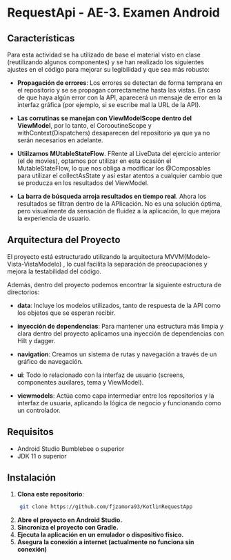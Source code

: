 # RequestApi - AE-3. Examen Android


## Características

Para esta actividad se ha utilizado de base el material visto en clase (reutilizando algunos componentes) y se han realizado los siguientes ajustes en el código para mejorar su legibilidad y que sea más robusto:

- **Propagación de errores**: Los errores se detectan de forma temprana en el repositorio y se se propagan correctametne hasta las vistas. En caso de que haya algún error con la API, aparecerá un mensaje de error en la interfaz gráfica (por ejemplo, si se escribe mal la URL de la API).

- **Las corrutinas se manejan con ViewModelScope dentro del ViewModel**, por lo tanto, el CorooutineScope y withContext(Dispatchers) desaparecen del repositorio ya que ya no serán necesarios en adelante.

- **Utiilzamos MUtableStateFlow**. FRente al LiveData del ejercicio anterior (el de movies), optamos por utilizar en esta ocasión el MutableStateFlow, lo que  nos obliga a modificar los @Composables para utilizar el collectAsState y así estar atentos a cualquier cambio que se producza en los resultados del ViewModel.

- **La barra de búsqueda arroja resultados en tiempo real**. Ahora los resultados se filtran dentro de la APlicación. No es una solución óptima, pero visualmente da sensación de fluidez a la aplicación, lo que mejora la experiencia de usuario. 



## Arquitectura del Proyecto

El proyecto está estructurado utilizando la arquitectura MVVM(Modelo-Vista-VistaModelo) , lo cual facilita la separación de preocupaciones y mejora la testabilidad del código. 

Además, dentro del proyecto podemos encontrar la siguiente estructura de directorios:

- **data**: Incluye los modelos utilizados, tanto de respuesta de la API como los objetos que se esperan recibir.

- **inyección de dependencias**: Para mantener una estructura más limpia y clara dentro del proyecto aplicamos una inyección de dependencias con Hilt y dagger.

- **navigation**: Creamos un sistema de rutas y navegación a través de un gráfico de navegación.

- **ui**: Todo lo relacionado con la interfaz de usuario (screens, componentes auxilares, tema y ViewModel).

- **viewmodels**: Actúa como capa intermediar entre los repositorios y la interfaz de usuaria, aplicando la lógica de negocio y funcionando como un controlador.


## Requisitos

- Android Studio Bumblebee o superior
- JDK 11 o superior

## Instalación

1. **Clona este repositorio**:
```sh
	git clone https://github.com/fjzamora93/KotlinRequestApp
```

2. **Abre el proyecto en Android Studio.**
3. **Sincroniza el proyecto con Gradle.**
4. **Ejecuta la aplicación en un emulador o dispositivo físico.**
5. **Asegura la conexión a internet (actualmente no funciona sin conexión)**
